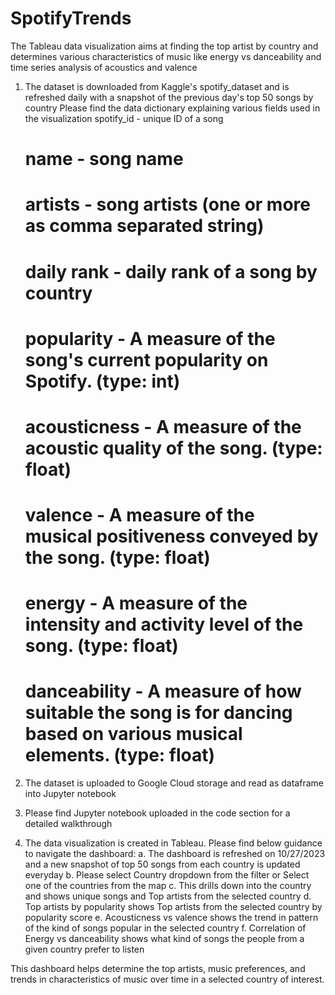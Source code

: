 # SpotifyTrends
The Tableau data visualization aims at finding the top artist by country and determines various characteristics of music like energy vs danceability and time series analysis of acoustics and valence

 1. The dataset is downloaded from Kaggle's spotify_dataset and is refreshed daily with a snapshot of the previous day's top 50 songs by country Please find the data dictionary 
     explaining various fields used in the visualization
     spotify_id - unique ID of a song
    # name - song name
    # artists -  song artists (one or more as comma separated string)
    # daily rank - daily rank of a song by country
    # popularity - A measure of the song's current popularity on Spotify. (type: int)
    # acousticness - A measure of the acoustic quality of the song. (type: float)
    # valence - A measure of the musical positiveness conveyed by the song. (type: float)
    # energy - A measure of the intensity and activity level of the song. (type: float)
    # danceability - A measure of how suitable the song is for dancing based on various musical elements. (type: float)
 
 3. The dataset is uploaded to Google Cloud storage and read as dataframe into Jupyter notebook
 4. Please find Jupyter notebook uploaded in the code section for a detailed walkthrough
 5. The data visualization is created in Tableau. Please find below guidance to navigate the dashboard:
     a. The dashboard is refreshed on 10/27/2023 and a new snapshot of top 50 songs from each country is updated everyday
     b. Please select Country dropdown from the filter or Select one of the countries from the map
     c. This drills down into the country and shows unique songs and Top artists from the selected country
     d. Top artists by popularity shows Top artists from the selected country by popularity score 
     e. Acousticness vs valence shows the trend in pattern of the kind of songs popular in the selected country
     f. Correlation of Energy vs danceability shows what kind of songs the people from a given country prefer to listen

This dashboard helps determine the top artists, music preferences, and trends in characteristics of music over time in a selected country of interest.
